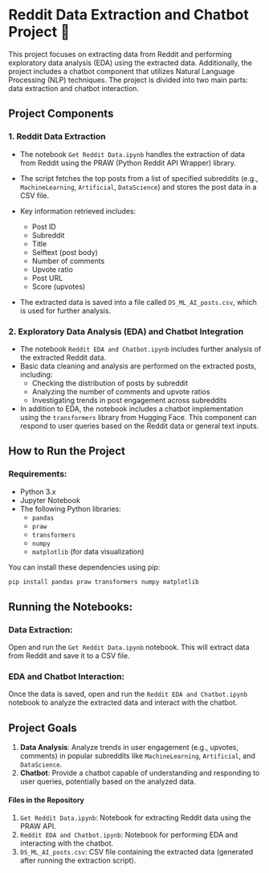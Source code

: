 # Reddit Data Extraction and Chatbot Project 🤖

This project focuses on extracting data from Reddit and performing exploratory data analysis (EDA) using the extracted data. Additionally, the project includes a chatbot component that utilizes Natural Language Processing (NLP) techniques. The project is divided into two main parts: data extraction and chatbot interaction.

## Project Components

### 1. Reddit Data Extraction
- The notebook `Get Reddit Data.ipynb` handles the extraction of data from Reddit using the PRAW (Python Reddit API Wrapper) library.
- The script fetches the top posts from a list of specified subreddits (e.g., `MachineLearning`, `Artificial`, `DataScience`) and stores the post data in a CSV file.
- Key information retrieved includes:
  - Post ID
  - Subreddit
  - Title
  - Selftext (post body)
  - Number of comments
  - Upvote ratio
  - Post URL
  - Score (upvotes)
  
- The extracted data is saved into a file called `DS_ML_AI_posts.csv`, which is used for further analysis.

### 2. Exploratory Data Analysis (EDA) and Chatbot Integration
- The notebook `Reddit EDA and Chatbot.ipynb` includes further analysis of the extracted Reddit data.
- Basic data cleaning and analysis are performed on the extracted posts, including:
  - Checking the distribution of posts by subreddit
  - Analyzing the number of comments and upvote ratios
  - Investigating trends in post engagement across subreddits
- In addition to EDA, the notebook includes a chatbot implementation using the `transformers` library from Hugging Face. This component can respond to user queries based on the Reddit data or general text inputs.

## How to Run the Project

### Requirements:
- Python 3.x
- Jupyter Notebook
- The following Python libraries:
  - `pandas`
  - `praw`
  - `transformers`
  - `numpy`
  - `matplotlib` (for data visualization)

You can install these dependencies using pip:

```bash
pip install pandas praw transformers numpy matplotlib
```

## Running the Notebooks:

### Data Extraction: 
Open and run the `Get Reddit Data.ipynb` notebook. This will extract data from Reddit and save it to a CSV file.

### EDA and Chatbot Interaction: 
Once the data is saved, open and run the `Reddit EDA and Chatbot.ipynb` notebook to analyze the extracted data and interact with the chatbot.

## Project Goals
1. **Data Analysis**: Analyze trends in user engagement (e.g., upvotes, comments) in popular subreddits like `MachineLearning`, `Artificial`, and `DataScience`.
2. **Chatbot**: Provide a chatbot capable of understanding and responding to user queries, potentially based on the analyzed data.

#### Files in the Repository
1. `Get Reddit Data.ipynb`: Notebook for extracting Reddit data using the PRAW API.
2. `Reddit EDA and Chatbot.ipynb`: Notebook for performing EDA and interacting with the chatbot.
3. `DS_ML_AI_posts.csv`: CSV file containing the extracted data (generated after running the extraction script).


